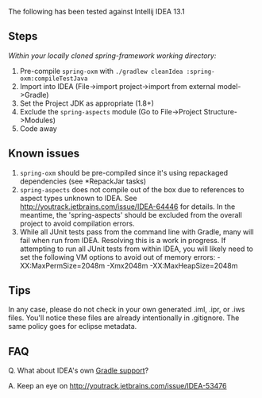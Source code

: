 The following has been tested against Intellij IDEA 13.1

## Steps

_Within your locally cloned spring-framework working directory:_

1. Pre-compile `spring-oxm` with `./gradlew cleanIdea :spring-oxm:compileTestJava`
2. Import into IDEA (File->import project->import from external model->Gradle)
3. Set the Project JDK as appropriate (1.8+)
4. Exclude the `spring-aspects` module (Go to File->Project Structure->Modules)
5. Code away

## Known issues

1. `spring-oxm` should be pre-compiled since it's using repackaged dependencies (see *RepackJar tasks)
2. `spring-aspects` does not compile out of the box due to references to aspect types unknown to IDEA.
See http://youtrack.jetbrains.com/issue/IDEA-64446 for details. In the meantime, the 'spring-aspects'
should be excluded from the overall project to avoid compilation errors.
3. While all JUnit tests pass from the command line with Gradle, many will fail when run from IDEA.
Resolving this is a work in progress. If attempting to run all JUnit tests from within IDEA, you will
likely need to set the following VM options to avoid out of memory errors:
    -XX:MaxPermSize=2048m -Xmx2048m -XX:MaxHeapSize=2048m

## Tips

In any case, please do not check in your own generated .iml, .ipr, or .iws files.
You'll notice these files are already intentionally in .gitignore. The same policy goes for eclipse metadata.

## FAQ

Q. What about IDEA's own [Gradle support](http://confluence.jetbrains.net/display/IDEADEV/Gradle+integration)?

A. Keep an eye on http://youtrack.jetbrains.com/issue/IDEA-53476
